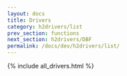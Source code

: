 ```yaml
---
layout: docs
title: Drivers
category: h2drivers/list
prev_section: functions
next_section: h2drivers/DBF
permalink: /docs/dev/h2drivers/list/
---
```



{% include all_drivers.html %}
